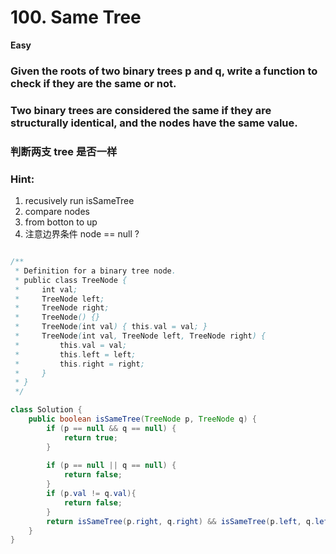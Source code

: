 # 100. Same Tree

**Easy**

### Given the roots of two binary trees p and q, write a function to check if they are the same or not.

### Two binary trees are considered the same if they are structurally identical, and the nodes have the same value. 

### 判断两支 tree 是否一样


### Hint:

1. recusively run isSameTree
2. compare nodes
3. from botton to up
4. 注意边界条件 node == null ?
   



```java

/**
 * Definition for a binary tree node.
 * public class TreeNode {
 *     int val;
 *     TreeNode left;
 *     TreeNode right;
 *     TreeNode() {}
 *     TreeNode(int val) { this.val = val; }
 *     TreeNode(int val, TreeNode left, TreeNode right) {
 *         this.val = val;
 *         this.left = left;
 *         this.right = right;
 *     }
 * }
 */

class Solution {
    public boolean isSameTree(TreeNode p, TreeNode q) {
        if (p == null && q == null) {
            return true;
        } 
        
        if (p == null || q == null) {
            return false;
        }
        if (p.val != q.val){
            return false;
        }
        return isSameTree(p.right, q.right) && isSameTree(p.left, q.left);
    }
}

```

